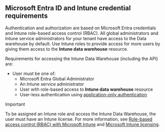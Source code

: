 <!-- This include is part of the Intune Data Warehouse documentation. -->

<a name='azure-ad-and-intune-credential-requirements'></a>

## Microsoft Entra ID and Intune credential requirements

Authentication and authorization are based on Microsoft Entra credentials and Intune role-based access control (RBAC). All global administrators and Intune service administrators for your tenant have access to the Data warehouse by default. Use Intune roles to provide access for more users by giving them access to the **Intune data warehouse** resource.

Requirements for accessing the Intune Data Warehouse (including the API) are:

- User must be one of:
  - Microsoft Entra Global Administrator
  - An Intune service administrator
  - User with role-based access to **Intune data warehouse** resource
  - User-less authentication using [application-only authentication](../developer/data-warehouse-app-only-auth.md) 

> [!IMPORTANT]
> To be assigned an Intune role and access the Intune Data Warehouse, the user must have an Intune license. For more information, see [Role-based access control (RBAC) with Microsoft Intune](../fundamentals/role-based-access-control.md) and [Microsoft Intune licensing](../fundamentals/licenses.md).
